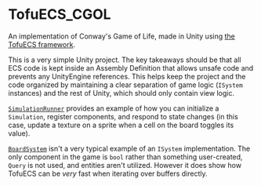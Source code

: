 # TofuECS_CGOL
An implementation of Conway's Game of Life, made in Unity using [the TofuECS framework](https://github.com/njelly/TofuECS).

This is a very simple Unity project. The key takeaways should be that all ECS code is kept inside an Assembly Definition that allows unsafe code and prevents any UnityEngine references. This helps keep the project and the code organized by maintaining a clear separation of game logic (`ISystem` instances) and the rest of Unity, which should only contain view logic. 

[`SimulationRunner`](https://github.com/njelly/TofuECS_CGOL/blob/main/Assets/_Game/Scripts/SimulationRunner.cs) provides an example of how you can initialize a `Simulation`, register components, and respond to state changes (in this case, update a texture on a sprite when a cell on the board toggles its value).

[`BoardSystem`](https://github.com/njelly/TofuECS_CGOL/blob/main/Assets/_Game/Scripts/ECS/BoardSystem.cs) isn't a very typical example of an `ISystem` implementation. The only component in the game is `bool` rather than something user-created, `Query` is not used, and entities aren't utilized. However it does show how TofuECS can be *very* fast when iterating over buffers directly.
